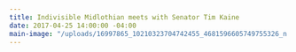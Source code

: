 ```yaml
---
title: Indivisible Midlothian meets with Senator Tim Kaine
date: 2017-04-25 14:00:00 -04:00
main-image: "/uploads/16997865_10210323704742455_4681596605749755326_n.jpg"
---
```


